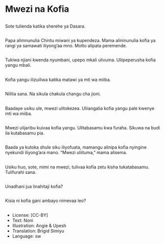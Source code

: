 # Mwezi na Kofia

##
Sote tulienda katika
sherehe ya Dasara.

##
Papa alimnunulia Chintu
miwani ya kupendeza.
Mama alininunulia kofia
ya rangi ya samawati
iliyong’aa mno.
Motto alipata
peremende.

##
Tukiwa njiani kwenda
nyumbani, upepo mkali
ulivuma.
Uliipeperusha kofia
yangu mbali.

##
Kofia yangu ilizuiliwa
katika matawi ya mti
wa miiba.

##
Nililia sana.
Na sikula chakula
changu cha jioni.

##
Baadaye usiku ule,
mwezi ulitokezea.
Uliiangalia kofia yangu
pale kwenye mti wa
miiba.

##
Mwezi ulijaribu kuivaa
kofia yangu.
Ulitabasamu kwa
furaha.
Sikuwa na budi ila
kutabasamu pia.

##
Baada ya kutoka shule
siku iliyofuata,
mamangu alinipa kofia
nyingine nyekundi
iliyong’ara mano.
“Mwezi uliituma,”
mama alisema.

##
Usiku huo, sote, mimi
na mwezi, tulivaa kofia
zetu kisha
tukatabasamu.
Tulifurahi sana.

##
Unadhani jua linahitaji
kofia?

##
Kisia ni kofia gani
ambayo nimevaa leo?

##
* License: [CC-BY]
* Text: Noni
* Illustration: Angie & Upesh
* Translation: Brigid Simiyu
* Language: sw
